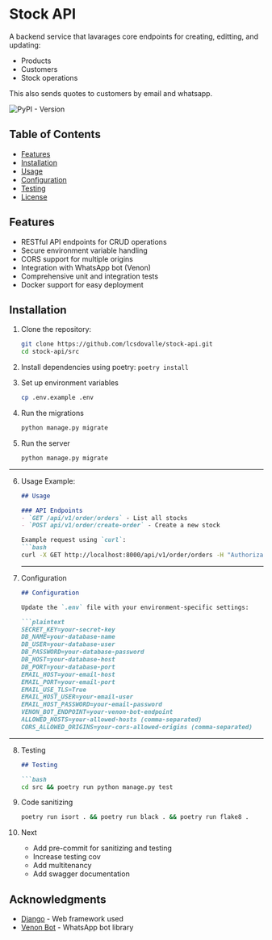 
# Stock API

A backend service that lavarages core endpoints for creating, editting, and updating:
- Products
- Customers
- Stock operations

This also sends quotes to customers by email and whatsapp.

![PyPI - Version](https://img.shields.io/pypi/v/django)


## Table of Contents
- [Features](#features)
- [Installation](#installation)
- [Usage](#usage)
- [Configuration](#configuration)
- [Testing](#testing)
- [License](#license)

## Features
- RESTful API endpoints for CRUD operations
- Secure environment variable handling
- CORS support for multiple origins
- Integration with WhatsApp bot (Venon)
- Comprehensive unit and integration tests
- Docker support for easy deployment


## Installation

1. Clone the repository:
   ```bash
   git clone https://github.com/lcsdovalle/stock-api.git
   cd stock-api/src

2. Install dependencies using poetry:
    `poetry install`

3. Set up environment variables
    ```bash
    cp .env.example .env

4. Run the migrations
    ```bash
    python manage.py migrate
5. Run the server
    ```bash
    python manage.py migrate

---

6. Usage
    Example:
    ```markdown
    ## Usage

    ### API Endpoints
    - `GET /api/v1/order/orders` - List all stocks
    - `POST api/v1/order/create-order` - Create a new stock

    Example request using `curl`:
    ```bash
    curl -X GET http://localhost:8000/api/v1/order/orders -H "Authorization: Bearer <your_token>"
    ```
    ---


7. Configuration
    ```markdown
    ## Configuration

    Update the `.env` file with your environment-specific settings:

    ```plaintext
    SECRET_KEY=your-secret-key
    DB_NAME=your-database-name
    DB_USER=your-database-user
    DB_PASSWORD=your-database-password
    DB_HOST=your-database-host
    DB_PORT=your-database-port
    EMAIL_HOST=your-email-host
    EMAIL_PORT=your-email-port
    EMAIL_USE_TLS=True
    EMAIL_HOST_USER=your-email-user
    EMAIL_HOST_PASSWORD=your-email-password
    VENON_BOT_ENDPOINT=your-venon-bot-endpoint
    ALLOWED_HOSTS=your-allowed-hosts (comma-separated)
    CORS_ALLOWED_ORIGINS=your-cors-allowed-origins (comma-separated)
    ```

---

8. Testing

    ```markdown
    ## Testing

    ```bash
    cd src && poetry run python manage.py test
    ```

9. Code sanitizing
    ```bash
    poetry run isort . && poetry run black . && poetry run flake8 .

10. Next
    - Add pre-commit for sanitizing and testing
    - Increase testing cov
    - Add multitenancy
    - Add swagger documentation

## Acknowledgments

- [Django](https://www.djangoproject.com/) - Web framework used
- [Venon Bot](https://github.com/orkestral/venom) - WhatsApp bot library